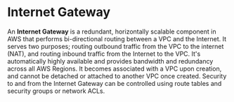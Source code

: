 # Internet Gateway

An **Internet Gateway** is a redundant, horizontally scalable component in AWS that performs bi-directional routing between a VPC and the Internet. It serves two purposes; routing outbound traffic from the VPC to the internet (NAT), and routing inbound traffic from the Internet to the VPC. It's automatically highly available and provides bandwidth and redundancy across all AWS Regions. It becomes associated with a VPC upon creation, and cannot be detached or attached to another VPC once created. Security to and from the Internet Gateway can be controlled using route tables and security groups or network ACLs.